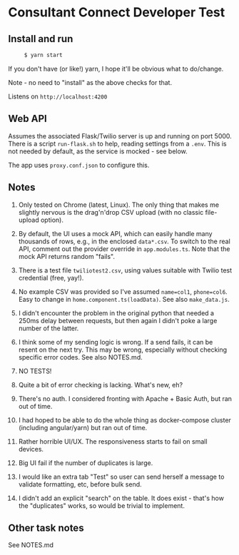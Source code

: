 # Consultant Connect Developer Test

## Install and run

```bash
     $ yarn start
```

If you don't have (or like!) yarn, I hope it'll be obvious what to do/change.

Note - no need to "install" as the above checks for that.

Listens on `http://localhost:4200`

## Web API

Assumes the associated Flask/Twilio server is up and running on port 5000. There is a script `run-flask.sh` to help, reading settings from a `.env`. This is not needed by default, as the service is mocked - see below.

The app uses `proxy.conf.json` to configure this.

## Notes

1. Only tested on Chrome (latest, Linux). The only thing that makes me slightly nervous is the drag'n'drop CSV upload (with no classic file-upload option).

1. By default, the UI uses a mock API, which can easily handle many thousands of rows, e.g., in the enclosed `data*.csv`. To switch to the real API, comment out the provider override in `app.modules.ts`. Note that the mock API returns random "fails".

1. There is a test file `twiliotest2.csv`, using values suitable with Twilio test credential (free, yay!).

1. No example CSV was provided so I've assumed `name=col1`, `phone=col6`. Easy to change in `home.component.ts(loadData)`. See also `make_data.js`.

1. I didn't encounter the problem in the original python that needed a 250ms delay between requests, but then again I didn't poke a large number of the latter.

1. I think some of my sending logic is wrong. If a send fails, it can be resent on the next try. This may be wrong, especially without checking specific error codes. See also NOTES.md.

1. NO TESTS!

1. Quite a bit of error checking is lacking. What's new, eh?

1. There's no auth. I considered fronting with Apache + Basic Auth, but ran out of time.

1. I had hoped to be able to do the whole thing as docker-compose cluster (including angular/yarn) but ran out of time.

1. Rather horrible UI/UX. The responsiveness starts to fail on small devices.

1. Big UI fail if the number of duplicates is large.

1. I would like an extra tab "Test" so user can send herself a message to validate formatting, etc, before bulk send.

1. I didn't add an explicit "search" on the table. It does exist - that's how the "duplicates" works, so would be trivial to implement.

## Other task notes

See NOTES.md
